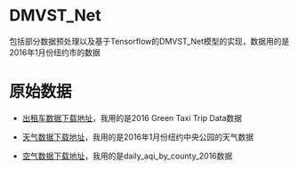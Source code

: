 # DMVST_Net
包括部分数据预处理以及基于Tensorflow的DMVST_Net模型的实现，数据用的是2016年1月份纽约市的数据

# 原始数据

- <a href="https://data.cityofnewyork.us/browse?q=taxi&page=1" target="_blank">出租车数据下载地址</a>，我用的是2016 Green Taxi Trip Data数据

- <a href="http://www.meteomanz.com/index?l=1&cou=4030&ind=72506&ty=hp&d1=01&m1=01&y1=2016&h1=00Z&d2=31&m2=01&y2=2016&h2=23Z" target="_blank">天气数据下载地址</a>，我用的是2016年1月份纽约中央公园的天气数据

- <a href="https://aqs.epa.gov/aqsweb/airdata/download_files.html#AQI" target="_blank">空气数据下载地址</a>，我用的是daily_aqi_by_county_2016数据

  